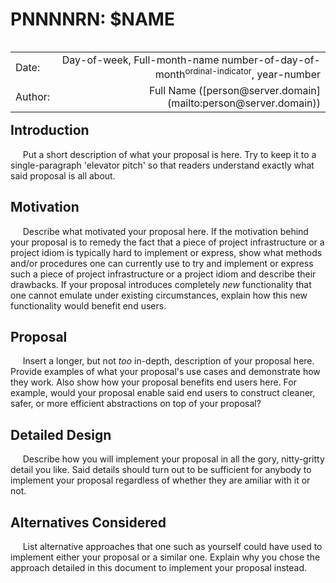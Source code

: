 # PNNNNRN:  $NAME

<table style="float:left">
  <tr>
    <td style="text-align:left">Date:  </td>
    <td style="text-align:right">Day-of-week, Full-month-name number-of-day-of-month<sup>ordinal-indicator</sup>, year-number</td>
  </tr>
  <tr>
    <td style="text-align:left">Author:  </td>
    <td style="text-align:right">Full Name ([person@server.domain](mailto:person@server.domain))</td>
</table>

## Introduction

&nbsp;&nbsp;&nbsp;&nbsp;&nbsp;Put a short description of what your proposal is here.  Try to keep it to a single-paragraph 'elevator pitch' so that readers understand exactly what said proposal is all about.  

## Motivation

&nbsp;&nbsp;&nbsp;&nbsp;&nbsp;Describe what motivated your proposal here.  If the motivation behind your proposal is to remedy the fact that a piece of project infrastructure or a project idiom is typically hard to implement or express, show what methods and/or procedures one can currently use to try and implement or express such a piece of project infrastructure or a project idiom and describe their drawbacks.  If your proposal introduces completely _new_ functionality that one cannot emulate under existing circumstances, explain how this new functionality would benefit end users.  

## Proposal

&nbsp;&nbsp;&nbsp;&nbsp;&nbsp;Insert a longer, but not _too_ in-depth, description of your proposal here.  Provide examples of what your proposal's use cases and demonstrate how they work.  Also show how your proposal benefits end users here.  For example, would your proposal enable said end users to construct cleaner, safer, or more efficient abstractions on top of your proposal?  

## Detailed Design

&nbsp;&nbsp;&nbsp;&nbsp;&nbsp;Describe how you will implement your proposal in all the gory, nitty-gritty detail you like.  Said details should turn out to be sufficient for anybody to implement your proposal regardless of whether they are amiliar with it or not.  

## Alternatives Considered

&nbsp;&nbsp;&nbsp;&nbsp;&nbsp;List alternative approaches that one such as yourself could have used to implement either your proposal or a similar one.  Explain why you chose the approach detailed in this document to implement your proposal instead.  